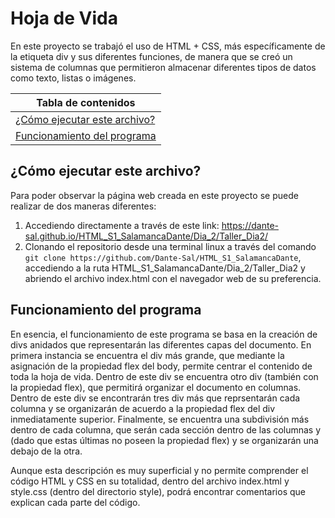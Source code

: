 # Hoja de Vida

En este proyecto se trabajó el uso de HTML + CSS, más específicamente de la etiqueta div y sus diferentes funciones, de manera que se creó un sistema de columnas que permitieron almacenar diferentes tipos de datos como texto, listas o imágenes.

|Tabla de contenidos|
|--|
|[¿Cómo ejecutar este archivo?](#Ejecucion)|
|[Funcionamiento del programa](#Funcionamiento)|

## ¿Cómo ejecutar este archivo?

Para poder observar la página web creada en este proyecto se puede realizar de dos maneras diferentes:

1. Accediendo directamente a través de este link: https://dante-sal.github.io/HTML_S1_SalamancaDante/Dia_2/Taller_Dia2/
2. Clonando el repositorio desde una terminal linux a través del comando `git clone https://github.com/Dante-Sal/HTML_S1_SalamancaDante`, accediendo a la ruta HTML_S1_SalamancaDante/Dia_2/Taller_Dia2 y abriendo el archivo index.html con el navegador web de su preferencia.

## Funcionamiento del programa

En esencia, el funcionamiento de este programa se basa en la creación de divs anidados que representarán las diferentes capas del documento. En primera instancia se encuentra el div más grande, que mediante la asignación de la propiedad flex del body, permite centrar el contenido de toda la hoja de vida. Dentro de este div se encuentra otro div (también con la propiedad flex), que permitirá organizar el documento en columnas. Dentro de este div se encontrarán tres div más que reprsentarán cada columna y se organizarán de acuerdo a la propiedad flex del div inmediatamente superior. Finalmente, se encuentra una subdivisión más dentro de cada columna, que serán cada sección dentro de las columnas y (dado que estas últimas no poseen la propiedad flex) y se organizarán una debajo de la otra.

Aunque esta descripción es muy superficial y no permite comprender el código HTML y CSS en su totalidad, dentro del archivo index.html y style.css (dentro del directorio style), podrá encontrar comentarios que explican cada parte del código.
